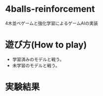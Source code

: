 # 4balls-reinforcement
4木並べゲームと強化学習によるゲームAIの実装

# 遊び方(How to play)
- 学習済みのモデルと戦う。
- 未学習のモデルと戦う。

# 実験結果
